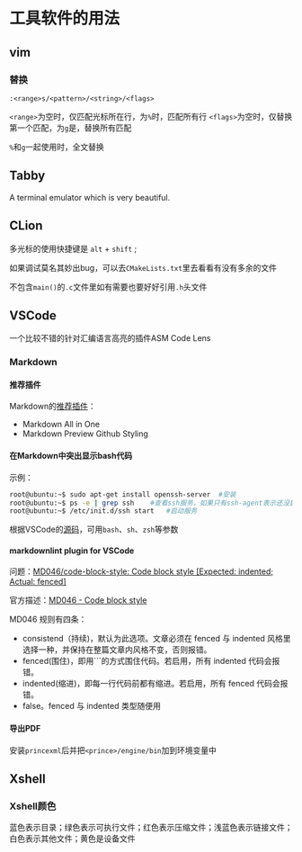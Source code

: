 # 工具软件的用法

## vim

### 替换

```plain
:<range>s/<pattern>/<string>/<flags>
```

`<range>`为空时，仅匹配光标所在行，为`%`时，匹配所有行
`<flags>`为空时，仅替换第一个匹配，为`g`是，替换所有匹配

`%`和`g`一起使用时，全文替换

## Tabby

A terminal emulator which is very beautiful.

## CLion

多光标的使用快捷键是 `alt` + `shift` ;

如果调试莫名其妙出bug，可以去`CMakeLists.txt`里去看看有没有多余的文件

不包含`main()`的`.c`文件里如有需要也要好好引用`.h`头文件

## VSCode

一个比较不错的针对汇编语言高亮的插件ASM Code Lens

### Markdown

#### 推荐插件

Markdown的[推荐插件](https://zhuanlan.zhihu.com/p/56943330)：

- Markdown All in One
- Markdown Preview Github Styling

#### 在Markdown中突出显示bash代码

示例：

```bash
root@ubuntu:~$ sudo apt-get install openssh-server  #安装
root@ubuntu:~$ ps -e | grep ssh    #查看ssh服务，如果只有ssh-agent表示还没启动，需要下面这步
root@ubuntu:~$ /etc/init.d/ssh start   #启动服务
```

根据VSCode的[源码](https://github.com/Microsoft/vscode/commit/10927a864df60789a1ef7be382db856e867b58ab)，可用`bash`、`sh`、`zsh`等参数

#### markdownlint plugin for VSCode

问题：[MD046/code-block-style: Code block style [Expected: indented; Actual: fenced]](https://stackoverflow.com/questions/67300416/md046-code-block-style-code-block-style-expected-indented-actual-fenced)

官方描述：[MD046 - Code block style](https://github.com/DavidAnson/markdownlint/blob/v0.25.1/doc/Rules.md#md046)

MD046 规则有四条：

- consistend（持续)，默认为此选项。文章必须在 fenced 与 indented 风格里选择一种，并保持在整篇文章内风格不变，否则报错。
- fenced(围住)，即用\`\`\`的方式围住代码。若启用，所有 indented 代码会报错。
- indented(缩进)，即每一行代码前都有缩进。若启用，所有 fenced 代码会报错。
- false。fenced 与 indented 类型随便用

#### 导出PDF

安装`princexml`后并把`<prince>/engine/bin`加到环境变量中

## Xshell

### Xshell颜色

蓝色表示目录；绿色表示可执行文件；红色表示压缩文件；浅蓝色表示链接文件；白色表示其他文件；黄色是设备文件
